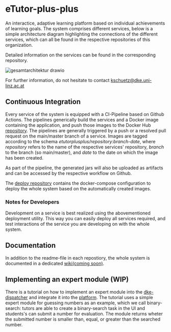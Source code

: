 # eTutor-plus-plus

An interactice, adaptive learning platform based on individual achievements of learning goals.
The system comprises different services, below is a simple architecture diagram highlighting the connections of the different services, which can all be found in the respective repositories of this organization.

Detailed information on the services can be found in the corresponding repository.

![gesamtarchitektur drawio](https://github.com/eTutor-plus-plus/.github/assets/52571862/cc01fb92-077b-4322-aa7f-5b386ebba702)

For further information, do not hesitate to contact kschuetz@dke.uni-linz.ac.at


## Continuous Integration

Every service of the system is equipped with a CI-Pipeline based on Github Actions. 
The pipelines generically build the services and a Docker image containing the application, and push those images to the Docker Hub [repository](https://hub.docker.com/repositories/etutorplusplus).
The pipelines are generally triggered by a push or a resolved pull request on the main/master branch of a service.
Images are tagged according to the schema *etutorplusplus/repository:branch-date*, where *repository* refers to the name of the respective services' repository, *branch* to the branch (so main/master), and *date* to the date on which the image has been created.

As part of the pipeline, the generated jars will also be uploaded as artifacts and can be accessed by the respective workflow on Github.

The [deploy repository](https://github.com/eTutor-plus-plus/local-deploy) contains the docker-compose configuration to deploy the whole system based on the automatically created images.

### Notes for Developers
Development on a service is best realized using the abovementioned deployment utility. This way you can easily deploy all services required, and test interactions of the service you are developing on with the whole system.

## Documentation
In addition to the readme-file in each repostiory, the whole system is documented in a dedicated [wiki(coming soon)]().

## Implementing an expert module (WIP)
There is a tutorial on how to implement an expert module into the [dke-dispatcher]() and integrate it into the [platform]().
The tutorial uses a simple expert module for guessing numbers as an example, which we call binary-search: tutors are able to create a binary-search task in the UI and students's can submit a number for evaluation.
The module returns wheter the submitted number is smaller than, equal, or greater than the searched number.

